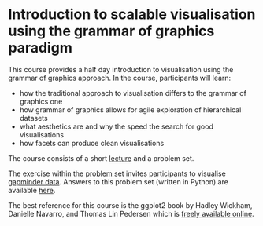 # Introduction to scalable visualisation using the grammar of graphics paradigm
This course provides a half day introduction to visualisation using the grammar of graphics approach. In the course, participants will learn:

- how the traditional approach to visualisation differs to the grammar of graphics one
- how grammar of graphics allows for agile exploration of hierarchical datasets
- what aesthetics are and why the speed the search for good visualisations
- how facets can produce clean visualisations

The course consists of a short [lecture](https://htmlpreview.github.io/?https://github.com/ben18785/introduction_to_grammar_of_graphics/blob/main/presentations/grammar_of_graphics_visualisation.html) and a problem set.

The exercise within the [problem set](./problem_sets/gapminder.ipynb) invites participants to visualise [gapminder data](./problem_sets/data/gapminder.csv). Answers to this problem set (written in Python) are available [here](./problem_sets/answers/gapminder.ipynb).

The best reference for this course is the ggplot2 book by Hadley Wickham, Danielle Navarro, and Thomas Lin Pedersen which is [freely available online](https://ggplot2-book.org/).
